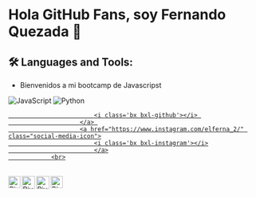 # Hola GitHub Fans, soy Fernando Quezada  👋
## 🛠️ Languages and Tools:
- Bienvenidos  a mi bootcamp de Javascripst

![JavaScript](https://img.shields.io/badge/-JavaScript-000000?style=flat&logo=javascript)
![Python](https://img.shields.io/badge/Python-3776AB?style=flat-square&logo=Python&logoColor=white)


 <div class="social-media">
                        <a href="./" class="social-media-icon">
                            <i class='bx bxl-twitter'></i>  
                        </a>    
                        <a href="https://www.linkedin.com/in/fernando-quezada-pu%C3%B1o-0b99b957/" class="social-media-icon">
                            <i class='bx bxl-linkedin-square'></i>
                        </a> 
                        <a href="https://discord.com/channels/959147429482094592/960748411492139078" class="social-media-icon">
                            <i class='bx bxl-discord-alt' ></i>
                        </a> 
                        <a href="https://github.com/fdoquezada" class="social-media-icon">
                           
                            <i class='bx bxl-github'></i> 
                        </a> 
                        <a href="https://www.instagram.com/elferna_2/" class="social-media-icon">
                            <i class='bx bxl-instagram'></i>
                            </a>
                <br>
<br> 
   <a href="https://www.linkedin.com/in/fernando-quezada-pu%C3%B1o-0b99b957/" class="social-media-icon">
   <img align="left" alt="Piyush Pravin | Linkedin" width="24px" src="https://github.com/piyushP7pravin/piyushP7pravin/blob/master/Linkedin.svg" />
  </a>
  <a href="mailto:piyushpravin1998@gmail.com">
    <img align="left" alt="Piyush Pravin | Gmail" width="26px" src="https://github.com/piyushP7pravin/piyushP7pravin/blob/master/Gmail.svg" />
  </a>
  <a href="https://twitter.com/PiyushP7pravin">
    <img align="left" alt="Piyush Pravin | Twitter" width="26px" src="https://github.com/piyushP7pravin/piyushP7pravin/blob/master/Twitter.svg" />
  </a>
    <a href="https://www.instagram.com/elferna_2/" class="social-media-icon">
    <img align="left" alt="Piyush Pravin | Instagram" width="24px" src="https://github.com/piyushP7pravin/piyushP7pravin/blob/master/Instagram.svg" />
  </a>
<br>
<br>
                   
